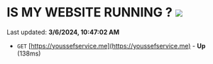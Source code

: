 # IS MY WEBSITE RUNNING ? [![](https://img.shields.io/static/v1?label=Sponsor&message=%E2%9D%A4&logo=GitHub&color=%23fe8e86)](https://github.com/sponsors/<username>)

Last updated: **3/6/2024, 10:47:02 AM**

- `GET` [https://youssefservice.me](https://youssefservice.me) - **Up** (138ms)
